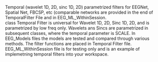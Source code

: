 Temporal (wavelet 1D, 2D, sinc 1D, 2D) parametrized filters for EEGNet, Spatial Net, FBCSP, etc (comparable networks are provided in the end of TemporalFilter File and in EEG_ML_WithinSession.  
class Temporal Filter is universal for Wavelet 1D, 2D, Sinc 1D, 2D, and is parametrized by low freq only. 
Wavelets ans Sincs are parametrized in subsequent classes, where the temporal parameter is SCALE. 
In EEG_Models files the models are tested and compared through various methods.
The filter functions are placed in Temporal Filter file.
EEG_ML_WithinSession file is for testing only and is an example of implemetning temporal filters into your workspace.
